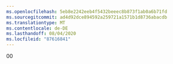 ```yaml
---
ms.openlocfilehash: 5eb8e2242eeb4f5432beeec8b873f1ab0a6b71fd
ms.sourcegitcommit: ad4d92dce894592a259721a1571b1d8736abacdb
ms.translationtype: MT
ms.contentlocale: de-DE
ms.lasthandoff: 08/04/2020
ms.locfileid: "87616841"
---
```

<span data-ttu-id="2850a-101">0</span><span class="sxs-lookup"><span data-stu-id="2850a-101">0</span></span>
